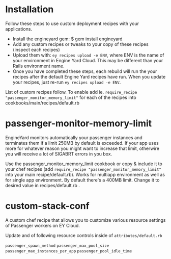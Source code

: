 Installation
============

Follow these steps to use custom deployment recipes with your applications.

* Install the engineyard gem:
  $ gem install engineyard
* Add any custom recipes or tweaks to your copy of these recipes (inspect each recipes)
* Upload them with: `ey recipes upload -e ENV`, where ENV is the name of your environment in Engine Yard Cloud. This may be different than your Rails environment name.
* Once you have completed these steps, each rebuild will run the your
  recipes after the default Engine Yard recipes have run. When you
  update your recipes, just re-run `ey recipes upload -e ENV`.

List of custom recipes follow. To enable add ie. `require_recipe "passenger_monitor_memory_limit"` for each of the recipes into cookbooks/main/recipes/default.rb

passenger-monitor-memory-limit
===================================================================
EngineYard monitors automatically your passenger instances and terminates them if a limit 250MB by default is exceeded. 
If your app uses more for whatever reason you might want to increase that limit, otherwire you will receive a lot of SIGABRT errors in you box. 

Use the passenger_monitor_memory_limit cookbook or copy & include it to your chef recipes (add `require_recipe "passenger_monitor_memory_limit"` into your main recipe/default.rb).
Works for multiapp environment as well as for single app environment.
By default there's a 400MB limit. Change it to desired value in recipes/default.rb .

custom-stack-conf
=================

A custom chef recipe that allows you to customize various resource settings of Passenger workers on EY Cloud.

Update and of following resource controls inside of `attributes/default.rb`

`passenger_spawn_method`
`passenger_max_pool_size`
`passenger_max_instances_per_app`
`passenger_pool_idle_time`


